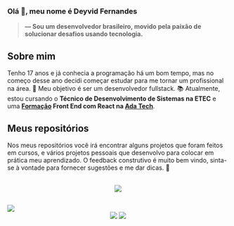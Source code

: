 ### Olá 👋, meu nome é Deyvid Fernandes

> **— Sou um desenvolvedor brasileiro, movido pela paixão de solucionar desafios usando tecnologia.**

## Sobre mim
Tenho 17 anos e já conhecia a programação há um bom tempo, mas no começo desse ano decidi começar estudar para me tornar um profissional na área. 🎯 Meu objetivo é ser um desenvolvedor fullstack. 📚 Atualmente, estou cursando o **Técnico de Desenvolvimento de Sistemas na ETEC** e uma **[Formação](https://ada.tech/sou-aluno/programas/governo-de-sao-paulo-primeiro-codigo) Front End com React na [Ada Tech](https://www.linkedin.com/school/adatechbr/)**.

## Meus repositórios
Nos meus repositórios você irá encontrar alguns projetos que foram feitos em cursos, e vários projetos pessoais que desenvolvo para colocar em prática meu aprendizado. O feedback construtivo é muito bem vindo, sinta-se à vontade para fornecer sugestões e me dar dicas. 🚀

<br>

<div align="center">
  <a href="https://skillicons.dev">
    <img src="https://skillicons.dev/icons?i=html,css,js,react,ts,java,spring,mysql,git"/>
  </a>
</div>

##

<div align="center">
  <a href="https://github.com/anuraghazra/github-readme-stats">
    <img style="display: block" src="https://github-readme-stats.vercel.app/api?username=deyvidfernandes&show_icons=true&theme=transparent&card_width=100%"/>
  </a>
  <div>
     <a href = "mailto:deyvid.guedes.fer@gmail.com"><img src="https://img.shields.io/badge/-Gmail-%23333?style=for-the-badge&logo=gmail&logoColor=white" target="_blank"></a>
    <a href="https://www.linkedin.com/in/deyvid-fernandes-dev" target="_blank"><img src="https://img.shields.io/badge/-LinkedIn-%230077B5?style=for-the-badge&logo=linkedin&logoColor=white" target="_blank"></a> 
  </div>
  
</div>


